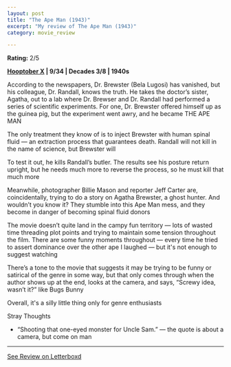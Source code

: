 ```yaml
---
layout: post
title: "The Ape Man (1943)"
excerpt: "My review of The Ape Man (1943)"
category: movie_review

---
```


**Rating:** 2/5

<b><a href="https://boxd.it/pmi12">Hooptober X</a> | 9/34 | Decades 3/8 | 1940s</b>

According to the newspapers, Dr. Brewster (Bela Lugosi) has vanished, but his colleague, Dr. Randall, knows the truth. He takes the doctor’s sister, Agatha, out to a lab where Dr. Brewser and Dr. Randall had performed a series of scientific experiments. For one, Dr. Brewster offered himself up as the guinea pig, but the experiment went awry, and he became THE APE MAN

The only treatment they know of is to inject Brewster with human spinal fluid — an extraction process that guarantees death. Randall will not kill in the name of science, but Brewster will

To test it out, he kills Randall’s butler. The results see his posture return upright, but he needs much more to reverse the process, so he must kill that much more

Meanwhile, photographer Billie Mason and reporter Jeff Carter are, coincidentally, trying to do a story on Agatha Brewster, a ghost hunter. And wouldn’t you know it? They stumble into this Ape Man mess, and they become in danger of becoming spinal fluid donors

The movie doesn’t quite land in the campy fun territory — lots of wasted time threading plot points and trying to maintain some tension throughout the film. There are some funny moments throughout — every time he tried to assert dominance over the other ape I laughed — but it's not enough to suggest watching

There’s a tone to the movie that suggests it may be trying to be funny or satirical of the genre in some way, but that only comes through when the author shows up at the end, looks at the camera, and says, “Screwy idea, wasn’t it?” like Bugs Bunny

Overall, it's a silly little thing only for genre enthusiasts

Stray Thoughts
* “Shooting that one-eyed monster for Uncle Sam.” — the quote is about a camera, but come on man

<hr>

[See Review on Letterboxd](https://boxd.it/4X7IO7)
